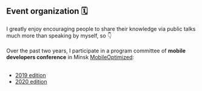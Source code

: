 ## Event organization 🗓️
I greatly enjoy encouraging people to share their knowledge via public talks much more than speaking by myself, so 👇<br /><br />
Over the past two years, I participate in a program committee of **mobile developers conference** in Minsk <a href="https://moconf.by" target="_blank">MobileOptimized</a>:<br /><br />
- <a href="https://moconf.by/2019" target="_blank">2019 edition</a>  
- <a href="https://moconf.by" target="_blank">2020 edition</a>
